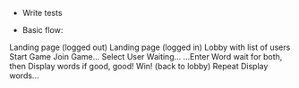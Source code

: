 * Write tests

* Basic flow:

Landing page (logged out)
Landing page (logged in)
  Lobby with list of users
Start Game          Join Game...
Select User
Waiting...
...Enter Word
   wait for both, then
   Display words
    if good, good! Win! (back to lobby)
  Repeat Display words...